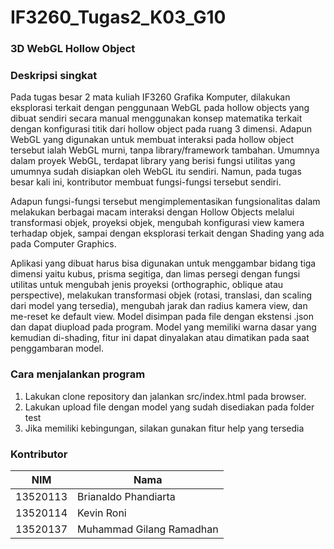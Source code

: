 # IF3260_Tugas2_K03_G10
### 3D WebGL Hollow Object

### Deskripsi singkat
Pada tugas besar 2 mata kuliah IF3260 Grafika Komputer, dilakukan eksplorasi terkait dengan penggunaan WebGL pada hollow objects yang dibuat sendiri secara manual menggunakan konsep matematika terkait dengan konfigurasi titik dari hollow object pada ruang 3 dimensi. Adapun WebGL yang digunakan untuk membuat interaksi pada hollow object tersebut ialah WebGL murni, tanpa library/framework tambahan. Umumnya dalam proyek WebGL, terdapat library yang berisi fungsi utilitas yang umumnya sudah disiapkan oleh WebGL itu sendiri. Namun, pada tugas besar kali ini, kontributor membuat fungsi-fungsi tersebut sendiri. 

Adapun fungsi-fungsi tersebut mengimplementasikan fungsionalitas dalam melakukan berbagai macam interaksi dengan Hollow Objects melalui transformasi objek, proyeksi objek, mengubah konfigurasi view kamera terhadap objek, sampai dengan eksplorasi terkait dengan Shading yang ada pada Computer Graphics. 

Aplikasi yang dibuat harus bisa digunakan untuk menggambar bidang tiga dimensi yaitu kubus, prisma segitiga, dan limas persegi dengan fungsi utilitas untuk mengubah jenis proyeksi (orthographic, oblique  atau perspective), melakukan transformasi objek (rotasi, translasi, dan scaling dari model yang tersedia), mengubah jarak dan radius kamera view, dan me-reset ke default view. Model disimpan pada file dengan ekstensi .json dan dapat diupload pada program. Model yang memiliki warna dasar yang kemudian di-shading, fitur ini dapat dinyalakan atau dimatikan pada saat penggambaran model.

### Cara menjalankan program
1. Lakukan clone repository dan jalankan src/index.html pada browser.
2. Lakukan upload file dengan model yang sudah disediakan pada folder test
3. Jika memiliki kebingungan, silakan gunakan fitur help yang tersedia

### Kontributor
| NIM           | Nama          | 
| ------------- | ------------- |
| 13520113      | Brianaldo Phandiarta |
| 13520114      | Kevin Roni    |
| 13520137      | Muhammad Gilang Ramadhan     |

